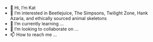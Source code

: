 - 👋 Hi, I’m Kat
- 👀 I’m interested in Beetlejuice, The Simpsons, Twilight Zone, Hank Azaria, and ethically sourced animal skeletons
- 🌱 I’m currently learning ...
- 💞️ I’m looking to collaborate on ...
- 📫 How to reach me ...

<!---
katzmotel09/katzmotel09 is a ✨ special ✨ repository because its `README.md` (this file) appears on your GitHub profile.
You can click the Preview link to take a look at your changes.
--->
